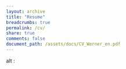 ```yaml
---
layout: archive
title: "Resume"
breadcrumbs: true
permalink: /cv/
share: true
comments: false
document_path: /assets/docs/CV_Werner_en.pdf 
---
```


<object data="{{ page.document_path }}" type="application/pdf" width="100%">
alt : <a href="{{ page.document_path }}"></a>
</object>